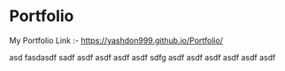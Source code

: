 # Portfolio
My Portfolio Link :-
https://yashdon999.github.io/Portfolio/

asd
fasdasdf
sadf
asdf
asdf
asdf
asdf
sdfg
asdf
asdf
asdf
asdf
asdf
asdf
